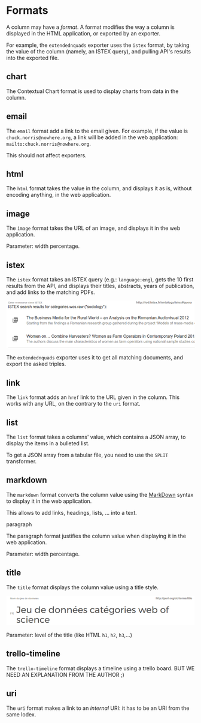 # Formats

A column may have a _format_. A format modifies the way a column is displayed in the HTML application, or exported by an exporter.

For example, the `extendednquads` exporter uses the `istex` format, by taking the value of the column \(namely, an ISTEX query\), and pulling API's results into the exported file.

## chart

The Contextual Chart format is used to display charts from data in the column.

## email

The `email` format add a link to the email given. For example, if the value is `chuck.norris@nowhere.org`, a link will be added in the web application: `mailto:chuck.norris@nowhere.org`.

This should not affect exporters.

## html

The `html` format takes the value in the column, and displays it as is, without encoding anything, in the web application.

## image

The `image` format takes the URL of an image, and displays it in the web application.

Parameter: width percentage.

## istex

The `istex` format takes an ISTEX query \(e.g.: `language:eng`\), gets the 10 first results from the API, and displays their titles, abstracts, years of publication, and add links to the matching PDFs.

![](/assets/istex-format.png)

The `extendednquads` exporter uses it to get all matching documents, and export the asked triples.

## link

The `link` format adds an `href` link to the URL given in the column. This works with any URL, on the contrary to the `uri` format.

## list

The `list` format takes a columns' value, which contains a JSON array, to display the items in a bulleted list.

To get a JSON array from a tabular file, you need to use the `SPLIT` transformer.

## markdown

The `markdown` format converts the column value using the [MarkDown](http://daringfireball.net/projects/markdown/syntax) syntax to display it in the web application.

This allows to add links, headings, lists, ... into a text.

paragraph

The paragraph format justifies the column value when displaying it in the web application.

Parameter: width percentage.

## title

The `title` format displays the column value using a title style.

![](/assets/title-format.png)

Parameter: level of the title \(like HTML `h1`, `h2`, `h3`,...\)

## trello-timeline

The `trello-timeline` format displays a timeline using a trello board. BUT WE NEED AN EXPLANATION FROM THE AUTHOR ;\)

## uri

The `uri` format makes a link to an _internal_ URI: it has to be an URI from the same lodex.

